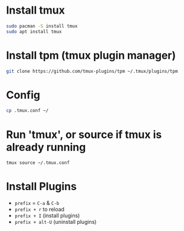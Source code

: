 # Install tmux

```sh
sudo pacman -S install tmux
sudo apt install tmux
```

# Install tpm (tmux plugin manager)

```sh
git clone https://github.com/tmux-plugins/tpm ~/.tmux/plugins/tpm
```

# Config

```sh
cp .tmux.conf ~/
```

# Run 'tmux', or source if tmux is already running

```sh
tmux source ~/.tmux.conf
```

# Install Plugins

- `prefix` = `C-a` & `C-b`
- `prefix + r` to reload
- `prefix + I` (install plugins)
- `prefix + alt-U` (uninstall plugins)
